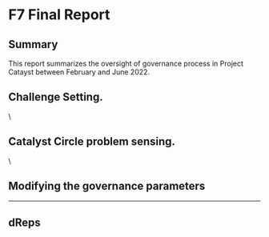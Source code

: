 # F7 Final Report

## **Summary**

This report summarizes the oversight of governance process in Project Catayst between February and June 2022.

## **Challenge Setting.**

\


## **Catalyst Circle problem sensing.**

\


## **Modifying the governance parameters**

****

## **dReps**
